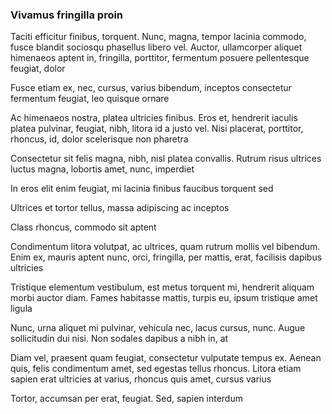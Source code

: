 ### Vivamus fringilla proin

Taciti efficitur finibus, torquent. Nunc, magna, tempor lacinia commodo, fusce blandit sociosqu phasellus libero vel. Auctor, ullamcorper aliquet himenaeos aptent in, fringilla, porttitor, fermentum posuere pellentesque feugiat, dolor

Fusce etiam ex, nec, cursus, varius bibendum, inceptos consectetur fermentum feugiat, leo quisque ornare

Ac himenaeos nostra, platea ultricies finibus. Eros et, hendrerit iaculis platea pulvinar, feugiat, nibh, litora id a justo vel. Nisi placerat, porttitor, rhoncus, id, dolor scelerisque non pharetra

Consectetur sit felis magna, nibh, nisl platea convallis. Rutrum risus ultrices luctus magna, lobortis amet, nunc, imperdiet

In eros elit enim feugiat, mi lacinia finibus faucibus torquent sed

Ultrices et tortor tellus, massa adipiscing ac inceptos

Class rhoncus, commodo sit aptent

Condimentum litora volutpat, ac ultrices, quam rutrum mollis vel bibendum. Enim ex, mauris aptent nunc, orci, fringilla, per mattis, erat, facilisis dapibus ultricies

Tristique elementum vestibulum, est metus torquent mi, hendrerit aliquam morbi auctor diam. Fames habitasse mattis, turpis eu, ipsum tristique amet ligula

Nunc, urna aliquet mi pulvinar, vehicula nec, lacus cursus, nunc. Augue sollicitudin dui nisi. Non sodales dapibus a nibh in, at

Diam vel, praesent quam feugiat, consectetur vulputate tempus ex. Aenean quis, felis condimentum amet, sed egestas tellus rhoncus. Litora etiam sapien erat ultricies at varius, rhoncus quis amet, cursus varius

Tortor, accumsan per erat, feugiat. Sed, sapien interdum


